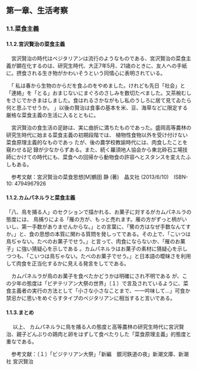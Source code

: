 ## 第一章、生活考察

### 1.1.菜食主義

#### 1.1.2.宮沢賢治の菜食主義

　宮沢賢治の時代はベジタリアンは流行のようなものである、宮沢賢治の菜食主義が顕在化するのは、研究生時代、大正7年5月、21歳のときに、友人への手紙に。摂食される生き物がかわいそうという同情心に表明されている。   

　「 私は春から生物のからだを食ふのをやめました。けれども先日「社会」と「連絡」を「とる」おまじないにまぐろのさしみを数切たべました。又茶椀むしをさじでかきまはしました。食はれるさかながもし私のうしろに居て見てゐたら何と思ふでせうか。 」以後の賢治は食事の基本を米、豆、海草などに限定する厳格な菜食主義の生活に入るとともに。

　宮沢賢治の食生活の足跡は、実に曲折に満ちたものであった。盛岡高等農林の研究生時代に始まる菜食主義の初期段階では、 植物性食物以外を受け付けない菜食原理主義的なものであっ たが、後の農学校教諭時代には、肉食したことを窺わせる記 録が少なからずある。また、続く羅須地人協会から東北砕石工場技師にかけての時代にも、菜食への回帰から動物食の許容へとスタンスを変えたふしもある。 

　参考文献：宮沢賢治の菜食思想[M]鶴田 静 (著)　晶文社 (2013/6/10)　ISBN-10: 4794967926

#### 1.1.2.カムパネルラと菜食主義

 「八、鳥を捕る人」のセクションで描かれる、お菓子に対するがカムパネルラの態度には、  鳥捕りによる「雁の方が、もっと売れます。雁の方がずっと柄がいいし、第一手数がありませんからな。」との言葉に、「鷺の方はなぜ手数なんてすか。」と、食の思想の本質に関わる質問を発しってである。その上で、「こいつは鳥ぢゃない。たべのお菓子でせう。」と言って、肉食にならないか、「雁のお菓子」に強い猜疑心を示しである 。カムパネルラはお菓子の素材に猜疑心を示しつつも、「こいつは鳥ぢゃない。たべのお菓子でせう。」と日本語の曖昧さを利用して肉食を正当化するかに見える発言をしてである。 

　カムパネルラが鳥のお菓子を食べたかどうかは明確にされ不明である が、この少年の態度は「ビヂテリアン大祭の世界」〔１〕で言及されているように、菜食主義者の実行の方法として「小さな小さなことまで、一一吟味して…」可食か禁忌かに思いをめぐらすタイプのベジタリアンに相当すると言いである。 

#### 1.1.3.まとめ

　 以上、 カムパネルラに鳥を捕る人の態度と高等農林の研究生時代に宮沢賢治、親子どんぶりの鶏肉と卵をはずして食べたりした「菜食原理主義」的態度と重なである。 

　参考文献：〔１〕「ビジテリアン大祭」「新編　銀河鉄道の夜」新潮文庫、新潮社  宮沢賢治
